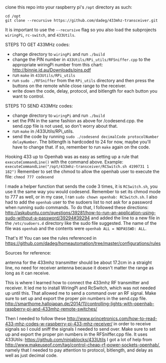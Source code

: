 clone this repo into your raspberry pi's `/opt` directory as such:
```
cd /opt
git clone --recursive https://github.com/dadeg/433mhz-transceiver.git
```
It is important to use the `--recursive` flag so you also load the subprojects `wiringPi`, `rc-switch`, and `433Utils`.

STEPS TO GET 433MHz codes:
*  change directory to `wiringPi` and run `./build`
* change the PIN number in `433Utils/RPi_utils/RFSniffer.cpp` to the appropriate wiringPi number from this chart: http://binnie.id.au/Downloads/pins.pdf
* run `make` in `433Utils/RPi_utils`
* run `sudo ./RFSniffer` from the `RPi_utils` directory and then press the buttons on the remote while close range to the receiver.
* write down the code, delay, protocol, and bitlength for each button you want to control.

STEPS TO SEND 433MHz codes:
* change directory to `wiringPi` and run `./build`
* set the PIN in the same fashion as above for /codesend.cpp. the send.cpp file is not used, so don't worry about that.
* run `make` in /433Utils/RPi_utils.
* send the code by running `sudo ./codesend decimalCode protocolNumber delayNumber`. The bitlength is hardcoded to 24 for now, maybe you'll have to change that. if so, remember to run `make` again on the code.

Hooking 433 up to Openhab was as easy as setting up a rule that `executeCommandLine()` with the command above. Example: `executeCommandLine("/opt/433mhz-transceiver/RCSwitch.sh 4199731 1 182")`
Remember to set the chmod to allow the openhab user to execute the file: `chmod 777 codesend`

I made a helper function that sends the code 3 times, it is `RCSwitch.sh`, you use it the same way you would codesend. Remember
to set its chmod mode to 777 as well, or in my case, I ran `sudo chown openhab: RCSwitch.sh`. I also had to add the `openhab` user to the sudoers list to not ask for a password when running sudo commands. To do that, I followed these directions: http://askubuntu.com/questions/39281/how-to-run-an-application-using-sudo-without-a-password/39294#39294 and added the line to a new file in the `/etc/sudoers.d` directory like the sudo file suggested. The name of the file was `openhab` and the contents were `openhab ALL = NOPASSWD: ALL`.

That's it! You can see the rules referenced in https://github.com/dadeg/homeautomation/tree/master/configurations/rules

Sources for reference:

antenna for the 433mhz transmitter should be about 17.2cm in a straight line, no need for receiver antenna because it doesn't matter the range as long as it can receive.

This is where I learned how to connect the 433mhz RF transmitter and receiver.
It led me to install WiringPi and RcSwitch, which was not needed up until this. That allowed
me to send a command over an RF signal. Make sure to set up and export the proper pin numbers in the send.cpp file.
http://smarthome.hallojapan.de/2014/11/controlling-lights-with-openhab-raspberry-pi-and-433mhz-remote-switches/

Then I needed to follow these http://www.princetronics.com/how-to-read-433-mhz-codes-w-raspberry-pi-433-mhz-receiver/
in order to receive signals so I could sniff the signals I needed to send over. Make sure to set up and export the proper pin numbers in the RFSniffer.cpp file.
It uses 433Utils: https://github.com/ninjablocks/433Utils
I got a lot of help from http://www.makeuseof.com/tag/control-cheap-rf-power-sockets-openhab/, namely that I needed to pay attention to protocol, bitlength, and delay as well as just decimal code.

